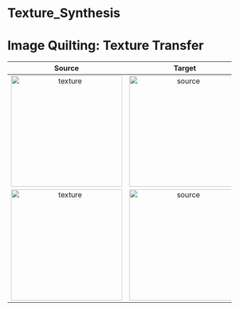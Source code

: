 # Texture_Synthesis



# Image Quilting: Texture Transfer


Source             |  Target |  Result
:-------------------------:|:-------------------------:|:-------------------------:
<img width = "250" src="https://user-images.githubusercontent.com/46090276/208292251-d2695d96-9445-43a0-98b4-c32994cba7f5.jpg" alt="texture">  |  <img width = "250" src="https://user-images.githubusercontent.com/46090276/208292314-8842dee0-1c72-47d1-bed0-f02484134723.jpg" alt="source">   |   <img width = "250" src="https://user-images.githubusercontent.com/46090276/208292376-5b77ee8d-9ba3-43cb-8149-f8fc11964dd2.jpg" alt="res">|
<img width = "250" src="https://user-images.githubusercontent.com/46090276/208292422-23f1f8ce-8467-4618-9f40-9c8dd241d9d8.jpg" alt="texture">  |  <img width = "250" src="https://user-images.githubusercontent.com/46090276/208292432-6b470567-4edf-48ed-b1ca-1ceba6924aa2.jpg" alt="source">   |   <img width = "250" src="https://user-images.githubusercontent.com/46090276/208292458-19a9c677-c22e-4193-bc86-fb6f7c9d96b6.jpg" alt="res">


